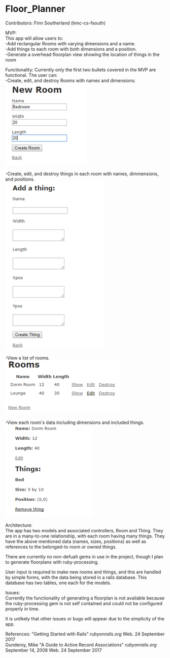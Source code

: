 # Floor_Planner

Contributors: Finn Southerland (hmc-cs-fsouth) 

MVP:  
This app will allow users to:  
-Add rectangular Rooms with varying dimensions and a name.  
-Add things to each room with both dimensions and a position.  
-Generate a overhead floorplan view showing the location of things in the room

Functionality:
Currently only the first two bullets covered in the MVP are functional. The user can:  
-Create, edit, and destroy Rooms with names and dimensions:  
![New Rooms](https://github.com/hmc-cs-fsouth/floor_planner/blob/master/Screenshots/New%20Roomm.PNG)

-Create, edit, and destroy things in each room with names, dimmensions, and positions.  
![Add things](https://github.com/hmc-cs-fsouth/floor_planner/blob/master/Screenshots/AddThing.PNG)

-View a list of rooms.  
![View Rooms](https://github.com/hmc-cs-fsouth/floor_planner/blob/master/Screenshots/Main.PNG)

-View each room's data including dimensions and included things.  
![View individual Rooms](https://github.com/hmc-cs-fsouth/floor_planner/blob/master/Screenshots/ViewRoom.PNG)

Architecture:  
The app has two models and associated controllers, Room and Thing. They are in a many-to-one relationship, with each room having many things. They have the above mentioned data (names, sizes, positions) as well as references to the belonged-to room or owned things. 

There are currently no non-defualt gems in use in the project, though I plan to generate floorplans with ruby-processing.  

User input is required to make new rooms and things, and this are handled by simple forms, with the data being stored in a rails database. This database has two tables, one each for the models.

Issues:  
Currently the functionality of generating a floorplan is not available because the ruby-processing gem is not self contained and could not be configured properly in time.  

It is unlikely that other issues or bugs will appear due to the simplicity of the app.

References:
"Getting Started with Rails" *rubyonrails.org* Web. 24 September 2017  
Gunderoy, Mike "A Guide to Active Record Associations" *rubyonrails.org* September 14, 2008 Web. 24 September 2017
